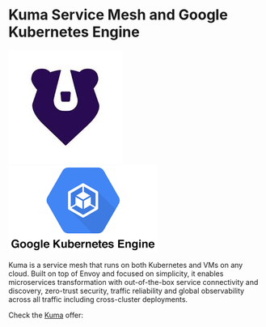 # Kuma Service Mesh and Google Kubernetes Engine

![Kuma](https://github.com/Kong/gcp-marketplace/blob/main/GKE/Kuma/resources/kuma.jpeg) ![GKE](https://github.com/Kong/gcp-marketplace/blob/main/GKE/Kuma/resources/gke.png)

Kuma is a service mesh that runs on both Kubernetes and VMs on any cloud. Built on top of Envoy and focused on simplicity, it enables  microservices transformation with out-of-the-box service connectivity and discovery, zero-trust security, traffic reliability and global observability across all traffic including cross-cluster deployments.

Check the [Kuma](https://github.com/Kong/gcp-marketplace/blob/main/GKE/Kuma/Kuma.md) offer:
